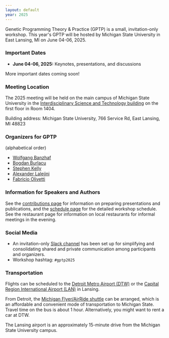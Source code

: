 ```yaml
---
layout: default
year: 2025
---
```


Genetic Programming Theory & Practice (GPTP) is a small, invitation-only workshop.
This year's GPTP will be hosted by Michigan State University in East Lansing, MI on June 04-06, 2025.

### Important Dates

<!-- - **May 15, 2024:** Deadline for draft versions of chapters (please use this [template](http://gptp-workshop.com/GPTPChapterTemplate2024.zip)) -->
- **June 04-06, 2025:** Keynotes, presentations, and discussions
<!-- - **August 1, 2024:** Deadline for chapters (please use this [template](http://gptp-workshop.com/GPTPChapterTemplate2024.zip)) -->

More important dates coming soon!

### Meeting Location

The 2025 meeting will be held on the main campus of Michigan State University in the [Interdisciplinary Science and Technology building](https://maps.app.goo.gl/gCQAdK981z6yGJwa6) on the first floor in Room 1404.

Building address: Michigan State University, 766 Service Rd, East Lansing, MI 48823

<!-- Parking? -->


<!--
### Accommodations
There is a block of rooms reserved at the meeting location, the Kellogg Hotel and Convention Center, which can be booked at a special rate.
Additionally, a list of bed-and-breakfast inns, hotels and motels is provided. There are several other options available, including a number of local AirBnB providers.
-->


### Organizers for GPTP

(alphabetical order)

- [Wolfgang Banzhaf](https://www.cse.msu.edu/~banzhafw/)
- [Bogdan Burlacu](https://heal.heuristiclab.com/team/burlacu)
- [Stephen Kelly](http://creativealgorithms.ca/)
- [Alexander Lalejini](https://lalejini.com)
- [Fabricio Olivetti](https://folivetti.github.io/)

### Information for Speakers and Authors

See the [contributions page](contributions.html) for information on preparing presentations and publications, and the [schedule page](schedule.html) for the detailed workshop schedule.
See the restaurant page for information on local restaurants for informal meetings in the evening.

### Social Media

- An invitation-only [Slack channel](http://gptp-workshops.slack.com) has been set up for simplifying and consolidating shared and private communication among participants and organizers.
- Workshop hashtag: `#gptp2025`

<!-- ### Food

A light breakfast of pastries, fresh fruit, meats, cream cheese, yoghurt and coffee will be provided each day of the workshop. Mid-day, a lunch will be provided on-site. After the last session each day, attendees typically self-organize for visits to local restaurants.
Additionally, at the evening of the first day of the workshop, all attendees will be invited for dinner at the conference location.
Please let us know if you have any dietary restrictions for catered meals. -->

### Transportation

Flights can be scheduled to the [Detroit Metro Airport (DTW)](https://www.metroairport.com/) or the [Capital Region International Airport (LAN)](https://www.flylansing.com/) in Lansing.

From Detroit, the [Michigan Flyer/AirRide shuttle](https://www.michiganflyer.com/) can be arranged, which is an affordable and convenient mode of transportation to Michigan State. Travel time on the bus is about 1 hour. Alternatively, you might want to rent a car at DTW.

The Lansing airport is an approximately 15-minute drive from the Michigan State University campus.


<!-- Transportation options should be considered before actually embarking on the trip.
There is very little chance of street parking on weekdays on the University campus, but there is a pay-by-use parking close to the College of Engineering. -->

